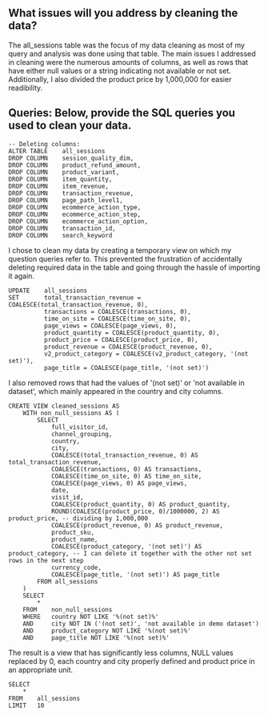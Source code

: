 ## What issues will you address by cleaning the data?

The all_sessions table was the focus of my data cleaning as most of my query and analysis was done using that table. The main issues I addressed in cleaning were the numerous amounts of columns, as well as rows that have either null values or a string indicating not available or not set. Additionally, I also divided the product price by 1,000,000 for easier readibility. 

## Queries: Below, provide the SQL queries you used to clean your data.
```
-- Deleting columns:
ALTER TABLE    all_sessions 
DROP COLUMN    session_quality_dim, 
DROP COLUMN    product_refund_amount,
DROP COLUMN    product_variant,
DROP COLUMN    item_quantity,
DROP COLUMN    item_revenue,
DROP COLUMN    transaction_revenue,
DROP COLUMN    page_path_level1,
DROP COLUMN    ecommerce_action_type,
DROP COLUMN    ecommerce_action_step,
DROP COLUMN    ecommerce_action_option,
DROP COLUMN    transaction_id,
DROP COLUMN    search_keyword
```
I chose to clean my data by creating a temporary view on which my question queries refer to. This prevented the frustration of accidentally deleting required data in the table and going through the hassle of importing it again.
```
UPDATE    all_sessions 
SET       total_transaction_revenue =  COALESCE(total_transaction_revenue, 0),
          transactions = COALESCE(transactions, 0),
          time_on_site = COALESCE(time_on_site, 0),
          page_views = COALESCE(page_views, 0),
          product_quantity = COALESCE(product_quantity, 0),
          product_price = COALESCE(product_price, 0),
          product_revenue = COALESCE(product_revenue, 0),
          v2_product_category = COALESCE(v2_product_category, '(not set)'),
          page_title = COALESCE(page_title, '(not set)')
```
I also removed rows that had the values of '(not set)' or 'not available in dataset', which mainly appeared in the country and city columns. 
```
CREATE VIEW cleaned_sessions AS 
	WITH non_null_sessions AS (
		SELECT 
			full_visitor_id,
			channel_grouping, 
			country,
			city,
			COALESCE(total_transaction_revenue, 0) AS total_transaction_revenue,
			COALESCE(transactions, 0) AS transactions,
			COALESCE(time_on_site, 0) AS time_on_site,
			COALESCE(page_views, 0) AS page_views,
			date,
			visit_id,
			COALESCE(product_quantity, 0) AS product_quantity,
			ROUND(COALESCE(product_price, 0)/1000000, 2) AS product_price, -- dividing by 1,000,000 
			COALESCE(product_revenue, 0) AS product_revenue,
			product_sku,
			product_name, 
			COALESCE(product_category, '(not set)') AS product_category, -- I can delete it together with the other not set rows in the next step
			currency_code,
			COALESCE(page_title, '(not set)') AS page_title
		FROM all_sessions
	)
	SELECT 
		*
	FROM	non_null_sessions
	WHERE	country NOT LIKE '%(not set)%'
	AND 	city NOT IN ('(not set)', 'not available in demo dataset')
	AND 	product_category NOT LIKE '%(not set)%'
	AND		page_title NOT LIKE '%(not set)%'	
```
The result is a view that has significantly less columns, NULL values replaced by 0, each country and city properly defined and product price in an appropriate unit. 
```
SELECT 
	* 
FROM 	all_sessions
LIMIT 	10
```
